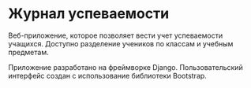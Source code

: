 # Журнал успеваемости

Веб-приложение, которое позволяет вести учет успеваемости учащихся. Доступно разделение учеников по классам и учебным предметам.

Приложение разработано на фреймворке Django.
Пользовательский интерфейс создан с использование библиотеки Bootstrap.
